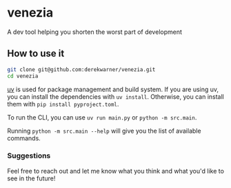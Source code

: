 # venezia
A dev tool helping you shorten the worst part of development

## How to use it
```bash
git clone git@github.com:derekwarner/venezia.git
cd venezia
```

[uv](https://docs.astral.sh/uv/) is used for package management and build system. If you are using uv, you can install the dependencies with `uv install`. Otherwise, you can install them with `pip install pyproject.toml`.

To run the CLI, you can use `uv run main.py` or `python -m src.main`.

Running `python -m src.main --help` will give you the list of available commands.

### Suggestions
Feel free to reach out and let me know what you think and what you'd like to see in the future!